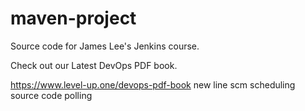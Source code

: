 # maven-project
Source code for James Lee's Jenkins course.

Check out our Latest DevOps PDF book.

https://www.level-up.one/devops-pdf-book
new line 
scm scheduling 
source code polling

